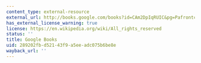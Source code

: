 ```yaml
---
content_type: external-resource
external_url: http://books.google.com/books?id=CAm2DpIqRUIC&pg=Pafrontcover
has_external_license_warning: true
license: https://en.wikipedia.org/wiki/All_rights_reserved
status: ''
title: Google Books
uid: 289202fb-d521-43f9-a5ee-adc075b6be8e
wayback_url: ''
---
```

